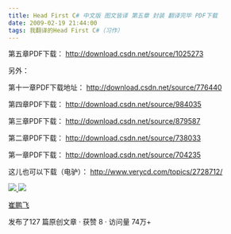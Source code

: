 ```yaml
---
title: Head First C# 中文版 图文皆译 第五章 封装 翻译完毕 PDF下载
date: 2009-02-19 21:44:00
tags: 我翻译的Head First C#（习作）
---
```

第五章PDF下载： [ http://download.csdn.net/source/1025273
](http://download.csdn.net/source/1025273)

另外：

第十一章PDF下载地址： [ http://download.csdn.net/source/776440
](http://download.csdn.net/source/776440)

第四章PDF下载： [ http://download.csdn.net/source/984035
](http://download.csdn.net/source/984035)

第三章PDF下载： [ http://download.csdn.net/source/879587
](http://download.csdn.net/source/879587)

第二章PDF下载： [ http://download.csdn.net/source/738033
](http://download.csdn.net/source/738033)

第一章PDF下载： [ http://download.csdn.net/source/704235
](http://download.csdn.net/source/704235)

这儿也可以下载（电驴）： [ http://www.verycd.com/topics/2728712/
](http://www.verycd.com/topics/2728712/)



[ ![](https://profile.csdnimg.cn/5/2/5/3_cuipengfei1)
![](https://g.csdnimg.cn/static/user-reg-year/1x/11.png)
](https://blog.csdn.net/cuipengfei1)

[ 崔鹏飞 ](https://blog.csdn.net/cuipengfei1)

发布了127 篇原创文章  ·  获赞 8  ·  访问量 74万+

